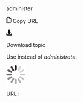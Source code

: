 # 

administer

![Copy URL](media/administer/Copy.png)
Copy URL

![Download](media/administer/Download.png)

Download topic

Use instead of *administrate*.

![In progress](media/administer/activity-large.gif)

URL :
